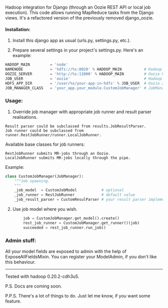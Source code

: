 Hadoop integration for Django (through an Oozie REST API or local job execution).
This code allows running MapReduce tasks from the Django views.
It's a refactored version of the previously removed django_oozie.
#### Installation:
1. Install this django app as usual (urls.py, settings.py, etc.).
 
2. Prepare several settings in your project's settings.py.
Here's an example:
```python
HADOOP_MAIN         = 'node'
NAMENODE            = 'hdfs://%s:8020' % HADOOP_MAIN          # Hadoop namenode
OOZIE_SERVER        = 'http://%s:11000' % HADOOP_MAIN         # Oozie RESTful server
JOB_USER            = 'oozie'                                 # Hadoop user for jobs & HDFS stuff
HDFS_APP_DIR        = '/user/%s/your-app-in-hdfs' % JOB_USER  # Oozie application dir in HDFS
JOB_MANAGER_CLASS   = 'your_app.your_module.CustomJobManager' # JobManager subclass
```

### Usage:
1. Override job manager with appropriate job runner and result parser realisations.
```
Result parser could be subclassed from results.JobResultParser.
Job runner could be subclassed from runner.RestJobRunner/runner.LocalJobRunner.
```
Available base classes for job runners:
```
RestJobRunner submits MR-jobs through an Oozie.
LocalJobRunner submits MR-jobs locally through the pipe.
```
Example:
```python
class CustomJobManager(JobManager):
    """Job spawning.
    """
    _job_model  = CustomJobModel           # optional
    _job_runner = RestJobRunner            # default value
    _job_result_parser = CustomResulParser # your result parser implementation
```

2. Use job model where you wish.
```python
        job = CustomJobManager.get_model().create()                          
        rest_job_runner = CustomJobManager.get_runner()(job)
        succeeded = rest_job_runner.run_job()
```

### Admin stuff:
All your model fields are exposed to admin with the help of ExposeAllFieldsMixin.
You can register your ModelAdmin, if you don't like this behaviour.

---

Tested with hadoop 0.20.2-cdh3u5.

P.S. Docs are coming soon.

P.P.S. There's a lot of things to do. Just let me know, if you want some feature.
